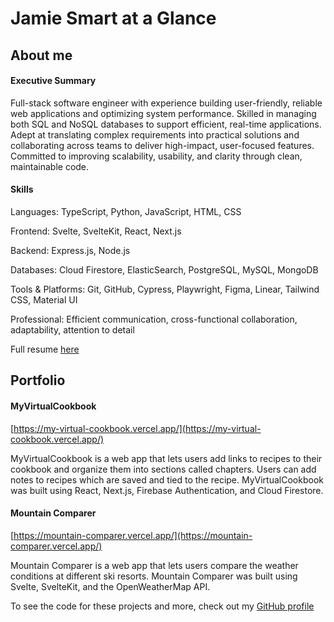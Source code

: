 # Jamie Smart at a Glance

## About me

#### Executive Summary

Full-stack software engineer with experience building user-friendly, reliable web applications and optimizing system performance. Skilled in managing both SQL and NoSQL databases to support efficient, real-time applications. Adept at translating complex requirements into practical solutions and collaborating across teams to deliver high-impact, user-focused features. Committed to improving scalability, usability, and clarity through clean, maintainable code.

#### Skills

Languages: TypeScript, Python, JavaScript, HTML, CSS

Frontend: Svelte, SvelteKit, React, Next.js

Backend: Express.js, Node.js

Databases: Cloud Firestore, ElasticSearch, PostgreSQL, MySQL, MongoDB

Tools & Platforms: Git, GitHub, Cypress, Playwright, Figma, Linear, Tailwind CSS, Material UI

Professional: Efficient communication, cross-functional collaboration, adaptability, attention to detail

Full resume [here](https://jamie-smart.info/resume)

## Portfolio

#### MyVirtualCookbook

[https://my-virtual-cookbook.vercel.app/](https://my-virtual-cookbook.vercel.app/)

MyVirtualCookbook is a web app that lets users add links to recipes to their cookbook and organize them into sections called chapters. Users can add notes to recipes which are saved and tied to the recipe. MyVirtualCookbook was built using React, Next.js, Firebase Authentication, and Cloud Firestore.

#### Mountain Comparer

[https://mountain-comparer.vercel.app/](https://mountain-comparer.vercel.app/)

Mountain Comparer is a web app that lets users compare the weather conditions at different ski resorts. Mountain Comparer was built using Svelte, SvelteKit, and the OpenWeatherMap API.

To see the code for these projects and more, check out my [GitHub profile](https://github.com/jamiemcg10)
